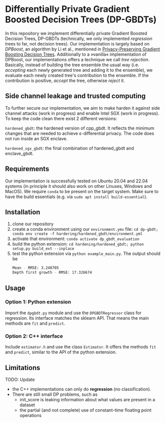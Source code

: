 # Differentially Private Gradient Boosted Decision Trees (DP-GBDTs)

In this repository we implement differentially private Gradient Boosted Decision Trees, DP-GBDTs (technically, we only implemented *regression* trees to far, not decision trees).
Our implementation is largely based on *DPBoost*, an algorithm by Li et al., mentioned in [Privacy-Preserving Gradient Boosting Decision Trees](http://arxiv.org/abs/1911.04209). Additionally to a »vanilla« implementation of DPBoost, our implementations offers a technique we call *tree rejection*. Basically, instead of building the tree ensemble the usual way (i.e. *accepting* each newly generated tree and adding it to the ensemble), we evaluate each newly created tree's contribution to the ensemble. If the contribution is positive, *accept* the tree, otherwise *reject* it.

## Side channel leakage and trusted computing
To further secure our implementation, we aim to make harden it against side channel attacks (work in progress) and enable Intel SGX (work in progress).
To keep the code clean there exist 2 different versions:

`hardened_gbdt`: the hardened version of cpp_gbdt. It reflects the minimum changes that are needed to achieve ε-differential privacy. The code does not run inside an SGX enclave.

`hardened_sgx_gbdt`: the final combination of hardened_gbdt and enclave_gbdt.

## Requirements
Our implementation is successfully tested on Ubuntu 20.04 and 22.04 systems (in principle it should also work on other Linuxes, Windows and MacOS).
We require `conda` to be present on the target system. Make sure to have the build essentials (e.g. via `sudo apt install build-essential`).

## Installation
1. clone our repository
2. create a conda environment using our `environment.ymv` file: `cd dp-gbdt; conda env create -f hardering/hardened_gbdt/environment.yml`
3. activate that environment: `conda activate dp_gbdt_evaluation`
4. build the python extension: `cd hardening/hardened_gbdt; python setup.py build_ext --inplace`
5. test the python extension via `python example_main.py`. The output should be
   ```bash
   Mean - RMSE: 3.248705
   Depth first growth - RMSE: 17.326674
   ```

## Usage
### Option 1: Python extension
Import the `dpgbdt.py` module and use the `DPGBDTRegressor` class for regression. Its interface matches the sklearn API. That means the main methods are `fit` and `predict`.

### Option 2: C++ interface
Include `estimator.h` and use the class `Estimator`. It offers the methods `fit` and `predict`, similar to the API of the python extension.

## Limitations
TODO: Update
- the C++ implementations can only do **regression** (no classification).
- There are still small DP problems, such as
  - init\_score is leaking information about what values are present in a dataset
  - the partial (and not complete) use of constant-time floating point operations

